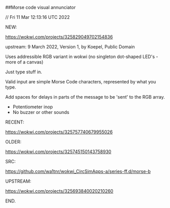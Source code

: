 ##Morse code visual annunciator

// Fri 11 Mar 12:13:16 UTC 2022

  NEW:

  https://wokwi.com/projects/325829049702154836

upstream: 9 March 2022, Version 1, by Koepel, Public Domain

Uses addressible RGB variant in wokwi
(no singleton dot-shaped LED's - more of a canvas)

Just type stuff in.

Valid input are simple Morse Code characters,
represented by what you type.

Add spaces for delays in parts of the message
to be 'sent' to the RGB array.

 * Potentiometer inop
 * No buzzer or other sounds

  RECENT:

  https://wokwi.com/projects/325757740679955026


  OLDER:

  https://wokwi.com/projects/325745150143758930

  SRC:

  https://github.com/wa1tnr/wokwi_CircSimApps-a/series-ff.d/morse-b
    
  UPSTREAM:

  https://wokwi.com/projects/325693840020210260

END.
